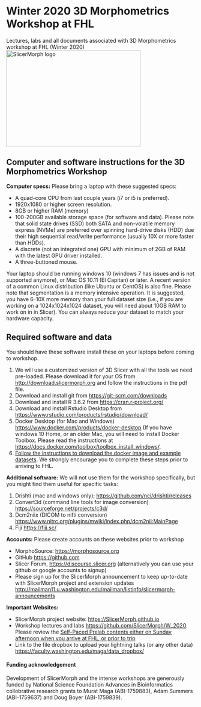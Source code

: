 # Winter 2020 3D Morphometrics Workshop at FHL 
Lectures, labs and all documents associated with 3D Morphometrics workshop at FHL (Winter 2020)
<img alt="SlicerMorph logo" width="358" height="256" src="https://github.com/SlicerMorph/SlicerMorph.github.io/blob/master/SlicerMorph_Logos/SlicerMorph_Final_Logos-V2.jpg">

## Computer and software instructions for the 3D Morphometrics Workshop
**Computer specs:** Please bring a laptop with these suggested specs:
*	A quad-core CPU from last couple years (i7 or i5 is preferred). 
*	1920x1080 or higher screen resolution.
*	8GB or higher RAM (memory)
*	100-200GB available storage space (for software and data). Please note that solid state drives (SSD) both SATA and non-volatile memory express (NVMe) are preferred over spinning hard-drive disks (HDD) due their high sequential read/write performance (usually 10X or more faster than HDDs). 
*	 A discrete (not an integrated one) GPU with minimum of 2GB of RAM with the latest GPU driver installed.  
*	A three-buttoned mouse. 

Your laptop should be running windows 10 (windows 7 has issues and is not supported anymore), or Mac OS 10.11 (El Capitan) or later.  A recent version of a common Linux distribution (like Ubuntu or CentOS) is also fine.
Please note that segmentation is a memory intensive operation. It is suggested, you have 6-10X more memory than your full dataset size (i.e., if you are working on a 1024x1024x1024 dataset, you will need about 10GB RAM to work on in in Slicer). You can always reduce your dataset to match your hardware capacity.

## Required software and data
You should have these software install these on your laptops before coming to workshop.

1.	We will use a customized version of 3D Slicer with all the tools we need pre-loaded. Please download it for your OS from http://download.slicermorph.org and follow the instructions in the pdf file. 
2.	Download and install git from https://git-scm.com/downloads 
3.	Download and install R 3.6.2 from https://cran.r-project.org/
4.	Download and install Rstudio Desktop from https://www.rstudio.com/products/rstudio/download/
5.	Docker Desktop (for Mac and Windows) https://www.docker.com/products/docker-desktop (If you have windows 10 Home, or an older Mac, you will need to install Docker Toolbox. Please read the instructions at https://docs.docker.com/toolbox/toolbox_install_windows/. 
6.  [Follow the instructions to download the docker image and example datasets](https://github.com/SlicerMorph/W_2020/docker.md). We strongly encourage you to complete these steps prior to arriving to FHL. 

**Additional software:** We will not use them for the workshop specifically, but you might find them useful for specific tasks:
1.	Drishti (mac and windows only); https://github.com/nci/drishti/releases
2.	Convert3d (command line tools for image conversion) https://sourceforge.net/projects/c3d/
3.	Dcm2niix (DICOM to nifti conversion) https://www.nitrc.org/plugins/mwiki/index.php/dcm2nii:MainPage
4.	Fiji https://fiji.sc/

**Accounts:** Please create accounts on these websites prior to workshop
*	MorphoSource: https://morphosource.org
*	GitHub https://github.com
*	Slicer Forum, https://discourse.slicer.org (alternatively you can use your github or google accounts to signup)
*	Please sign up for the SlicerMorph announcement to keep up-to-date with SlicerMorph project and extension updates http://mailman11.u.washington.edu/mailman/listinfo/slicermorph-announcements

**Important Websites:**

*	SlicerMorph project website: https://SlicerMorph.github.io
*	Workshop lectures and labs https://github.com/SlicerMorph/W_2020. Please review the [Self-Paced Prelab contents either on Sunday afternoon when you arrive at FHL, or prior to trip](https://github.com/SlicerMorph/W_2020/tree/master/prelab)
* Link to the file dropbox to upload your lightning talks (or any other data) https://faculty.washington.edu/maga/data_dropbox/

#### Funding acknowledgement
Development of SlicerMorph and the intense workshops are generously funded by National Science Foundation Advances in Bioinformatics collobrative research grants to Murat Maga (ABI-1759883), Adam Summers (ABI-1759637) and Doug Boyer (ABI-1759839). 
